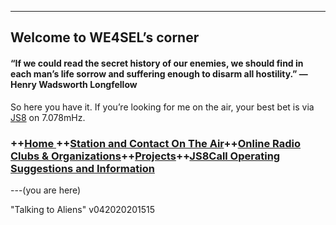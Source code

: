 
----------

## Welcome to WE4SEL’s corner 

#### “If we could read the secret history of our enemies, we should find in each man’s life sorrow and suffering enough to disarm all hostility.” ― Henry Wadsworth Longfellow

So here you have it. If you’re looking for me on the air, your best bet is via  [JS8](http://js8call.com/)  on 7.078mHz.



### ++[Home ](index.md) ++[Station and Contact On The Air](ontheair.md)++[Online Radio Clubs & Organizations](hclubs.md)++[Projects](projects.md)++[JS8Call Operating Suggestions and Information](js8opsuggestions.md)
---(you are here)


  "Talking to Aliens"
v042020201515
<!--stackedit_data:
eyJoaXN0b3J5IjpbLTE5NjE3NDcxMjIsLTE2MjIwNDgzNzcsNj
g5NjQwNTEyLC03NzcyNTE4ODAsLTMzNjgyODIwMCwxNTAwMTc4
NjUzLDIwMzM5MTU0LC04MjYyMDg0MzRdfQ==
-->